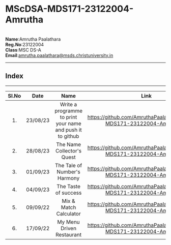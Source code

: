 # MScDSA-MDS171-23122004-Amrutha
 <br>**Name**:Amrutha Paalathara 
 <br> **Reg.No**:23122004  
 **Class**:MSC DS-A  
 **Email**:amrutha.paalathara@msds.christuniversity.in
 ******
 ## Index
 *****
 |**Sl.No**|**Date**|**Name**|**Link**|
 |:-------:|:--------:|:-------:|:------:|
 |1.|23/08/23|Write a programme to print your name and push it to github|https://github.com/AmruthaPaalathara/MScDSA-MDS171-23122004-Amrutha.git|
 |2.|28/08/23|The Name Collector's Quest|https://github.com/AmruthaPaalathara/MScDSA-MDS171-23122004-Amrutha.git|
 |3.|01/09/23|The Tale of Number's Harmony|https://github.com/AmruthaPaalathara/MScDSA-MDS171-23122004-Amrutha.git|
 |4.|04/09/23|The Taste of success|https://github.com/AmruthaPaalathara/MScDSA-MDS171-23122004-Amrutha.git|
 |5.|09/09/22|Mix & Match Calculator|https://github.com/AmruthaPaalathara/MScDSA-MDS171-23122004-Amrutha.git|
 |6.|17/09/22|My Menu Driven Restaurant|https://github.com/AmruthaPaalathara/MScDSA-MDS171-23122004-Amrutha.git|

